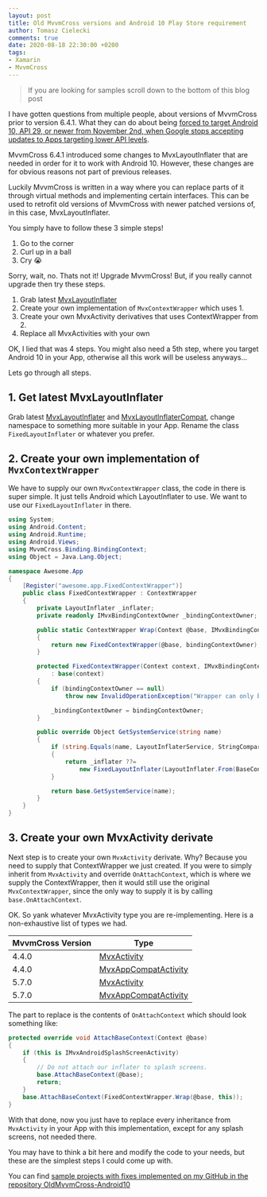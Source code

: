 ```yaml
---
layout: post
title: Old MvvmCross versions and Android 10 Play Store requirement
author: Tomasz Cielecki
comments: true
date: 2020-08-18 22:30:00 +0200
tags:
- Xamarin
- MvvmCross
---
```


> If you are looking for samples scroll down to the bottom of this blog post

I have gotten questions from multiple people, about versions of MvvmCross prior to version 6.4.1. What they can do about being [forced to target Android 10, API 29, or newer from November 2nd, when Google stops accepting updates to Apps targeting lower API levels](https://support.google.com/googleplay/android-developer/answer/113469#targetsdk).

MvvmCross 6.4.1 introduced some changes to MvxLayoutInflater that are needed in order for it to work with Android 10. However, these changes are for obvious reasons not part of previous releases.

Luckily MvvmCross is written in a way where you can replace parts of it through virtual methods and implementing certain interfaces. This can be used to retrofit old versions of MvvmCross with newer patched versions of, in this case, MvxLayoutInflater.

You simply have to follow these 3 simple steps!

1. Go to the corner
2. Curl up in a ball
3. Cry 😭

Sorry, wait, no. Thats not it! Upgrade MvvmCross! But, if you really cannot upgrade then try these steps.

1. Grab latest [MvxLayoutInflater](https://github.com/MvvmCross/MvvmCross/blob/develop/MvvmCross/Platforms/Android/Binding/Views/MvxLayoutInflater.cs)
2. Create your own implementation of `MvxContextWrapper` which uses 1.
3. Create your own MvxActivity derivatives that uses ContextWrapper from 2.
4. Replace all MvxActivities with your own

OK, I lied that was 4 steps. You might also need a 5th step, where you target Android 10 in your App, otherwise all this work will be useless anyways...

Lets go through all steps.

## 1. Get latest MvxLayoutInflater
Grab latest [MvxLayoutInflater](https://github.com/MvvmCross/MvvmCross/blob/develop/MvvmCross/Platforms/Android/Binding/Views/MvxLayoutInflater.cs) and [MvxLayoutInflaterCompat](https://github.com/MvvmCross/MvvmCross/blob/develop/MvvmCross/Platforms/Android/Binding/Binders/MvxLayoutInflaterCompat.cs), change namespace to something more suitable in your App. Rename the class `FixedLayoutInflater` or whatever you prefer.

## 2. Create your own implementation of `MvxContextWrapper`
We have to supply our own `MvxContextWrapper` class, the code in there is super simple. It just tells Android which LayoutInflater to use. We want to use our `FixedLayoutInflater` in there.

```csharp
using System;
using Android.Content;
using Android.Runtime;
using Android.Views;
using MvvmCross.Binding.BindingContext;
using Object = Java.Lang.Object;

namespace Awesome.App
{
    [Register("awesome.app.FixedContextWrapper")]
    public class FixedContextWrapper : ContextWrapper
    {
        private LayoutInflater _inflater;
        private readonly IMvxBindingContextOwner _bindingContextOwner;

        public static ContextWrapper Wrap(Context @base, IMvxBindingContextOwner bindingContextOwner)
        {
            return new FixedContextWrapper(@base, bindingContextOwner);
        }

        protected FixedContextWrapper(Context context, IMvxBindingContextOwner bindingContextOwner)
            : base(context)
        {
            if (bindingContextOwner == null)
                throw new InvalidOperationException("Wrapper can only be set on IMvxBindingContextOwner");

            _bindingContextOwner = bindingContextOwner;
        }

        public override Object GetSystemService(string name)
        {
            if (string.Equals(name, LayoutInflaterService, StringComparison.InvariantCulture))
            {
                return _inflater ??=
                    new FixedLayoutInflater(LayoutInflater.From(BaseContext), this, null, false);
            }

            return base.GetSystemService(name);
        }
    }
}
```

## 3. Create your own MvxActivity derivate
Next step is to create your own `MvxActivity` derivate. Why? Because you need to supply that ContextWrapper we just created. If you were to simply inherit from `MvxActivity` and override `OnAttachContext`, which is where we supply the ContextWrapper, then it would still use the original `MvxContextWrapper`, since the only way to supply it is by calling `base.OnAttachContext`.

OK. So yank whatever MvxActivity type you are re-implementing. Here is a non-exhaustive list of types we had.

| MvvmCross Version | Type |
|-------------------|------|
| 4.4.0 | [MvxActivity](https://github.com/MvvmCross/MvvmCross/blob/4.4.0/MvvmCross/Droid/Droid/Views/MvxActivity.cs) |
| 4.4.0 | [MvxAppCompatActivity](https://github.com/MvvmCross/MvvmCross-AndroidSupport/blob/4.4.0/MvvmCross.Droid.Support.V7.AppCompat/MvxAppCompatActivity.cs) |
| 5.7.0 | [MvxActivity](https://github.com/MvvmCross/MvvmCross/blob/5.7.0/MvvmCross/Droid/Droid/Views/MvxActivity.cs) |
| 5.7.0 | [MvxAppCompatActivity](https://github.com/MvvmCross/MvvmCross/blob/5.7.0/MvvmCross-AndroidSupport/MvvmCross.Droid.Support.V7.AppCompat/MvxAppCompatActivity.cs) |

The part to replace is the contents of `OnAttachContext` which should look something like:

```csharp
protected override void AttachBaseContext(Context @base)
{
    if (this is IMvxAndroidSplashScreenActivity)
    {
        // Do not attach our inflater to splash screens.
        base.AttachBaseContext(@base);
        return;
    }
    base.AttachBaseContext(FixedContextWrapper.Wrap(@base, this));
}
```

With that done, now you just have to replace every inheritance from `MvxActivity` in your App with this implementation, except for any splash screens, not needed there.

You may have to think a bit here and modify the code to your needs, but these are the simplest steps I could come up with.

You can find [sample projects with fixes implemented on my GitHub in the repository OldMvvmCross-Android10](https://github.com/Cheesebaron/OldMvvmCross-Android10)